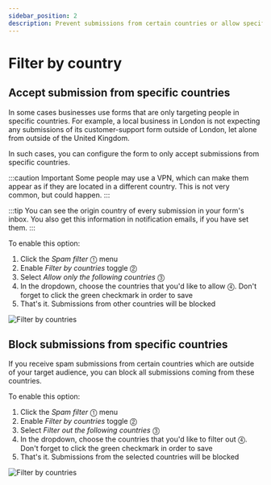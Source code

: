 ```yaml
---
sidebar_position: 2
description: Prevent submissions from certain countries or allow specific countries 
---
```


# Filter by country

## Accept submission from specific countries

In some cases businesses use forms that are only targeting people in specific countries. For example, a local business in London is not expecting any submissions of its customer-support form outside of London, let alone from outside of the United Kingdom.

In such cases, you can configure the form to only accept submissions from specific countries.

:::caution Important 
Some people may use a VPN, which can make them appear as if they are located in a different country. This is not very common, but could happen.
:::

:::tip
You can see the origin country of every submission in your form's inbox. You also get this information in notification emails, if you have set them.
:::

To enable this option:
1. Click the _Spam filter_ ⓵ menu
2. Enable _Filter by countries_ toggle ⓶
3. Select _Allow only the following countries_ ⓷
4. In the dropdown, choose the countries that you'd like to allow ⓸. Don't forget to click the green checkmark in order to save
5. That's it. Submissions from other countries will be blocked

![Filter by countries](/img/spam-filtering/country-filter.png)

## Block submissions from specific countries

If you receive spam submissions from certain countries which are outside of your target audience, you can block all submissions coming from these countries.

To enable this option:
1. Click the _Spam filter_ ⓵ menu
2. Enable _Filter by countries_ toggle ⓶
3. Select _Filter out the following countries_ ⓷
4. In the dropdown, choose the countries that you'd like to filter out ⓸. Don't forget to click the green checkmark in order to save
5. That's it. Submissions from the selected countries will be blocked

![Filter by countries](/img/spam-filtering/country-filter-block.png)
